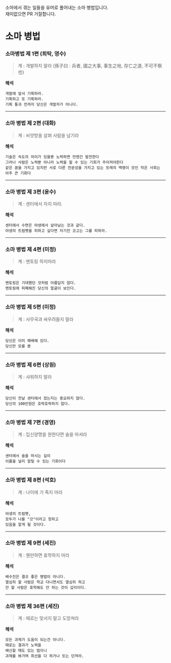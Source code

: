 소마에서 겪는 일들을 유머로 풀어내는 소마 병법입니다.  
재미없으면 PR 거절합니다.  

# 소마 병법

### 소마병법 제 1편 (희탁, 영수)

> 계 : 개발하지 말라
> (孫子曰 : 兵者, 國之大事, 事生之地, 存亡之道, 不可不察也)

**해석**
```
개발에 앞서 기획하라.  
기획하고 또 기획하라.  
기획 통과 전까지 당신은 개발자가 아니다.  
```
---

### 소마 병법 제 2편 (대화)

> 계 : 씨앗방을 살펴 사람을 남기라

**해석**
```
기술은 속도의 차이가 있을뿐 노력하면 언젠간 발전한다  
그러나 사람은 노력뿐 아니라 노력을 할 수 있는 기회가 주어져야한다  
같은 꿈을 가지고 있지만 서로 다른 전문성을 가지고 있는 또래의 백명이 모인 작은 사회는 아주 큰 기회다  
```
---

### 소마 병법 제 3편 (윤수)

> 계 : 센터에서 자지 마라.

**해석**
```
센터에서 수면은 야생에서 살아남는 것과 같다.  
야생의 트럼펫을 피하고 싶다면 자기전 코고는 그를 피하라.  
```
---

### 소마 병법 제 4편 (미정)

> 계 : 멘토링 하지마라

**해석**
```
멘토링은 기대했던 것처럼 아름답지 않다.  
멘토링에 피폐해진 당신의 얼굴이 보인다.  
```
---

### 소마 병법 제 5편 (미정)

> 계 : 사무국과 싸우려들지 말라

**해석**
```
당신은 이미 패배해 있다.  
당신만 모를 뿐  
```
---

### 소마 병법 제 6편 (상원)

> 계 : 샤워하지 말라

**해석**
```
당신이 전날 센터에서 잤는지는 중요하지 않다.  
당신의 100만원은 호락호락하지 않다.  
```
---

### 소마 병법 제 7편 (경영)

> 계 : 입신양명을 원한다면 술을 마셔라

**해석**
```
센터에서 술을 마시는 길이  
이름을 널리 알릴 수 있는 기회이다  
```
---

### 소마 병법 제 8편 (석호)

> 계 : 나이에 기 죽지 마라

**해석**
```
야생의 트럼펫,   
모두가 나를 "갓"이라고 칭하고  
있음을 알게 될 것이다. 
```
---

### 소마 병법 제 9편 (세진)

> 계 : 웬만하면 휴학하지 마라

**해석**
```
배수진은 결코 좋은 병법이 아니다.
열심히 할 사람은 학교 다니면서도 열심히 하고
안 할 사람은 휴학해도 안 하는 것이 섭리이다.
```
---

### 소마 병법 제 36편 (세진)

> 계 : 때로는 맞서지 말고 도망쳐라

**해석**
```
모든 과제가 도움이 되는건 아니다.  
때로는 결과가 노력을  
배신할 때도 있는 법이니  
과제를 봐가며 최선을 다 하거나 또는 던져라.  
```
